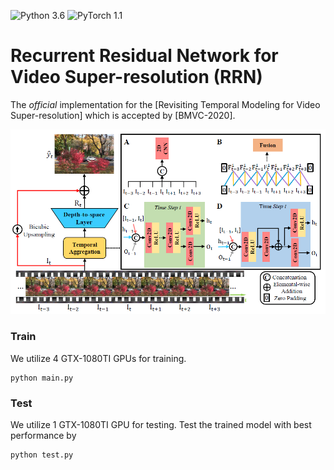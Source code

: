 ![Python 3.6](https://img.shields.io/badge/python-3.6-blue.svg)
![PyTorch 1.1](https://img.shields.io/badge/pytorch-1.1-yellow.svg)

# Recurrent Residual Network for Video Super-resolution (RRN)

The *official* implementation for the [Revisiting Temporal Modeling for Video
Super-resolution] which is accepted by [BMVC-2020].

![framework](figs/framework.png)

### Train
We utilize 4 GTX-1080TI GPUs for training.
```
python main.py
```

### Test
We utilize 1 GTX-1080TI GPU for testing.
Test the trained model with best performance by
```
python test.py
```
